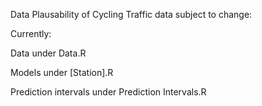 Data Plausability of Cycling Traffic data
subject to change:

Currently:

Data under Data.R

Models under [Station].R

Prediction intervals under Prediction Intervals.R
